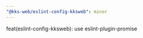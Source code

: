 ```yaml
---
"@kks-web/eslint-config-kksweb": minor
---
```


feat(eslint-config-kksweb): use eslint-plugin-promise
